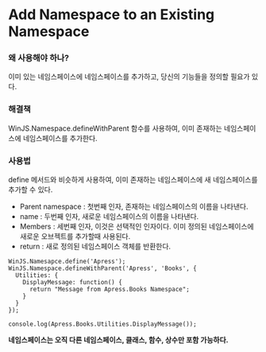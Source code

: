# Add Namespace to an Existing Namespace

### 왜 사용해야 하나?

이미 있는 네임스페이스에 네임스페이스를 추가하고, 당신의 기능들을 정의할 필요가 있다.

### 해결책

WinJS.Namespace.defineWithParent 함수를 사용하여, 이미 존재하는 네임스페이스에 네임스페이스를 추가한다.

### 사용법

define 메서드와 비슷하게 사용하여, 이미 존재하는 네임스페이스에 새 네임스페이스를 추가할 수 있다.

* Parent namespace : 첫번째 인자, 존재하는 네임스페이스의 이름을 나타낸다.
* name : 두번째 인자, 새로운 네임스페이스의 이름을 나타낸다.
* Members : 세번째 인자, 이것은 선택적인 인자이다. 이미 정의된 네임스페이스에 새로운 오브젝트를 추가할때 사용된다. 
* return : 새로 정의된 네임스페이스 객체를 반환한다.

```
WinJS.Namesapce.define('Apress');
WinJS.Namespace.defineWithParent('Apress', 'Books', {
  Utilities: {
    DisplayMessage: function() {
      return "Message from Apress.Books Namespace";
    }
  }
});
```

```
console.log(Apress.Books.Utilities.DisplayMessage());
```

**네임스페이스는 오직 다른 네임스페이스, 클래스, 함수, 상수만 포함 가능하다.**